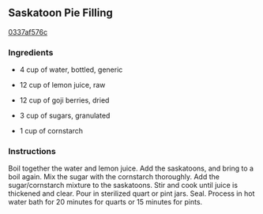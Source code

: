 ## Saskatoon Pie Filling

[0337af576c](http://www.food.com/recipe/saskatoon-pie-filling-71371)

### Ingredients

 - 4 cup of water, bottled, generic

 - 12 cup of lemon juice, raw

 - 12 cup of goji berries, dried

 - 3 cup of sugars, granulated

 - 1 cup of cornstarch

### Instructions

Boil together the water and lemon juice. Add the saskatoons, and bring to a boil again. Mix the sugar with the cornstarch thoroughly. Add the sugar/cornstarch mixture to the saskatoons. Stir and cook until juice is thickened and clear. Pour in sterilized quart or pint jars. Seal. Process in hot water bath for 20 minutes for quarts or 15 minutes for pints.